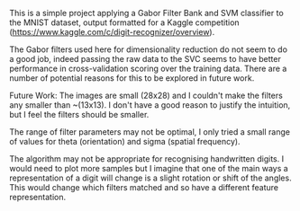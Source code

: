 This is a simple project applying a Gabor Filter Bank and SVM classifier to the MNIST dataset, output formatted for a Kaggle competition (https://www.kaggle.com/c/digit-recognizer/overview).

The Gabor filters used here for dimensionality reduction do not seem to do a good job, indeed passing the raw data to the SVC seems to have better performance in cross-validation scoring over the training data. There are a number of potential reasons for this to be explored in future work.

Future Work:
The images are small (28x28) and I couldn't make the filters any smaller than ~(13x13). I don't have a good reason to justify the intuition, but I feel the filters should be smaller.

The range of filter parameters may not be optimal, I only tried a small range of values for theta (orientation) and sigma (spatial frequency).

The algorithm may not be appropriate for recognising handwritten digits. I would need to plot more samples but I imagine that one of the main ways a representation of a digit will change is a slight rotation or shift of the angles. This would change which filters matched and so have a different feature representation.
